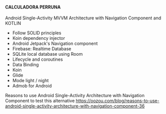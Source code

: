    #### CALCULADORA PERRUNA ####

Android Single-Activity MVVM Architecture with Navigation Component and KOTLIN
 - Follow SOLID principles
 - Koin dependency injector
 - Android Jetpack's Navigation component
 - Firebase: Realtime Database
 - SQLite local database using Room
 - Lifecycle and coroutines
 - Data Binding
 - Koin
 - Glide
 - Mode light / night
 - Admob for Android


Reasons to use Android Single-Activity Architecture with Navigation Component to test this alternative
https://oozou.com/blog/reasons-to-use-android-single-activity-architecture-with-navigation-component-36
